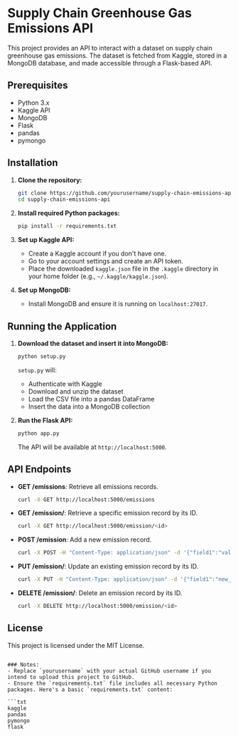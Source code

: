 # Supply Chain Greenhouse Gas Emissions API

This project provides an API to interact with a dataset on supply chain greenhouse gas emissions. The dataset is fetched from Kaggle, stored in a MongoDB database, and made accessible through a Flask-based API.

## Prerequisites

- Python 3.x
- Kaggle API
- MongoDB
- Flask
- pandas
- pymongo

## Installation

1. **Clone the repository:**

   ```sh
   git clone https://github.com/yourusername/supply-chain-emissions-api.git
   cd supply-chain-emissions-api
   ```

2. **Install required Python packages:**

   ```sh
   pip install -r requirements.txt
   ```

3. **Set up Kaggle API:**

   - Create a Kaggle account if you don't have one.
   - Go to your account settings and create an API token.
   - Place the downloaded `kaggle.json` file in the `.kaggle` directory in your home folder (e.g., `~/.kaggle/kaggle.json`).

4. **Set up MongoDB:**

   - Install MongoDB and ensure it is running on `localhost:27017`.

## Running the Application

1. **Download the dataset and insert it into MongoDB:**

   ```sh
   python setup.py
   ```

   `setup.py` will:
   - Authenticate with Kaggle
   - Download and unzip the dataset
   - Load the CSV file into a pandas DataFrame
   - Insert the data into a MongoDB collection

2. **Run the Flask API:**

   ```sh
   python app.py
   ```

   The API will be available at `http://localhost:5000`.

## API Endpoints

- **GET /emissions**: Retrieve all emissions records.

  ```sh
  curl -X GET http://localhost:5000/emissions
  ```

- **GET /emission/<id>**: Retrieve a specific emission record by its ID.

  ```sh
  curl -X GET http://localhost:5000/emission/<id>
  ```

- **POST /emission**: Add a new emission record.

  ```sh
  curl -X POST -H "Content-Type: application/json" -d '{"field1":"value1", "field2":"value2"}' http://localhost:5000/emission
  ```

- **PUT /emission/<id>**: Update an existing emission record by its ID.

  ```sh
  curl -X PUT -H "Content-Type: application/json" -d '{"field1":"new_value1"}' http://localhost:5000/emission/<id>
  ```

- **DELETE /emission/<id>**: Delete an emission record by its ID.

  ```sh
  curl -X DELETE http://localhost:5000/emission/<id>
  ```

## License

This project is licensed under the MIT License.
```

### Notes:
- Replace `yourusername` with your actual GitHub username if you intend to upload this project to GitHub.
- Ensure the `requirements.txt` file includes all necessary Python packages. Here's a basic `requirements.txt` content:

```txt
kaggle
pandas
pymongo
flask
```

